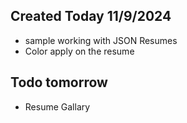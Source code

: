 ## Created Today 11/9/2024

- sample working with JSON Resumes
- Color apply on the resume

## Todo tomorrow

- Resume Gallary
